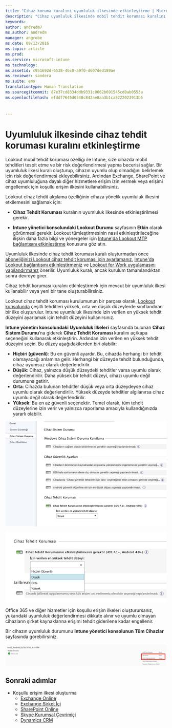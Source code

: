 ```yaml
---
title: "Cihaz koruma kuralını uyumluluk ilkesinde etkinleştirme | Microsoft Intune"
description: "Cihaz uyumluluk ilkesinde mobil tehdit koruması kuralını etkinleştirin."
keywords: 
author: andredm7
ms.author: andredm
manager: angrobe
ms.date: 09/13/2016
ms.topic: article
ms.prod: 
ms.service: microsoft-intune
ms.technology: 
ms.assetid: c951692d-6538-46c0-a9f0-d607ded189ae
ms.reviewer: sandera
ms.suite: ems
translationtype: Human Translation
ms.sourcegitcommit: 87e37cd8334ddb9331c0662b691545cd0ab0553a
ms.openlocfilehash: efddf7645d0548c842ae8aa3b1ca5222023913b5


---
```


# <a name="enable-device-threat-protection-rule-in-the-compliance-policy"></a>Uyumluluk ilkesinde cihaz tehdit koruması kuralını etkinleştirme
Lookout mobil tehdit koruması özelliği ile Intune, size cihazda mobil tehditleri tespit etme ve bir risk değerlendirmesi yapma becerisi sağlar. Bir uyumluluk ilkesi kuralı oluşturup, cihazın uyumlu olup olmadığını belirlemek için risk değerlendirmesi ekleyebilirsiniz. Ardından Exchange, SharePoint ve cihaz uyumluluğuna dayalı diğer hizmetlere erişim izin vermek veya erişimi engellemek için koşullu erişim ilkesini kullanabilirsiniz.

Lookout cihaz tehdit algılama özelliğinin cihaza yönelik uyumluluk ilkesini etkilemesini sağlamak için:

* **Cihaz Tehdit Koruması** kuralının uyumluluk ilkesinde etkinleştirilmesi gerekir.

* **Intune yönetici konsolundaki** **Lookout Durumu** sayfasının **Etkin** olarak görünmesi gerekir. Lookout tümleştirmesinin nasıl etkinleştirileceğine ilişkin daha fazla bilgi ve yönergeler için [Intune'da Lookout MTP bağlantısını etkinleştirme](enable-lookout-mtp-connection-in-intune.md) konusuna göz atın.


Uyumluluk ilkesinde cihaz tehdit koruması kuralı oluşturmadan önce [aboneliğinizi Lookout cihaz tehdit koruması için ayarlamanız](set-up-your-subscription-with-lookout-mtp.md), [Intune'da Lookout bağlantısını etkinleştirmeniz](enable-lookout-mtp-connection-in-intune.md) ve [Lookout for Work uygulamasını yapılandırmanız](configure-and-deploy-lookout-for-work-apps.md) önerilir. Uyumluluk kuralı, ancak kurulum tamamlandıktan sonra devreye girer.

Cihaz tehdit koruması kuralını etkinleştirmek için mevcut bir uyumluluk ilkesi kullanabilir veya yeni bir tane oluşturabilirsiniz.

Lookout cihaz tehdit koruması kurulumunun bir parçası olarak, [Lookout konsolunda](https://aad.lookout.com) çeşitli tehditleri yüksek, orta ve düşük düzeylerde sınıflandıran bir ilke oluşturulur. Intune uyumluluk ilkesinde izin verilen en yüksek tehdit düzeyini ayarlamak için tehdit düzeyini kullanırsınız.

**Intune yönetim konsolundaki** **Uyumluluk İlkeleri** sayfasında bulunan **Cihaz Sistem Durumu**’na giderek **Cihaz Tehdit Koruması** kuralını aç/kapa seçeneğini kullanarak etkinleştirin. Ardından izin verilen en yüksek tehdit düzeyini seçin. Bu düzey aşağıdakilerden biri olabilir:
* **Hiçbiri (güvenli)**: Bu en güvenli ayardır.  Bu, cihazda herhangi bir tehdit olamayacağı anlamına gelir.  Herhangi bir düzeyde tehdit bulunduğunda, cihaz uyumsuz olarak değerlendirilir.  
* **Düşük**: Cihaz, yalnızca düşük düzeydeki tehditler varsa uyumlu olarak değerlendirilir. Daha yüksek bir tehdit düzeyi, cihazı uyumlu değil durumuna getirir.
* **Orta**: Cihazda bulunan tehditler düşük veya orta düzeydeyse cihaz uyumlu olarak değerlendirilir. Yüksek düzeyde tehditler algılanırsa cihaz uyumlu değil olarak değerlendirilir.
* **Yüksek**: Bu en az güvenli seçenektir. Temel olarak, tüm tehdit düzeylerine izin verir ve yalnızca raporlama amacıyla kullandığınızda yararlı olabilir.

![cihaz tehdit koruması kuralı ayarını gösteren ekran görüntüsü ](../media/mtp/mtp-compliance-policy-rule.png)

![cihaz tehdit koruması kuralı ayarına yönelik tehdit düzeyi seçeneğini gösteren ekran görüntüsü](../media/mtp/mtp-compliance-policy-setting.png)

Office 365 ve diğer hizmetler için koşullu erişim ilkeleri oluşturursanız, yukarıdaki uyumluluk değerlendirmesi dikkate alınır ve uyumlu olmayan cihazların şirket kaynaklarına erişimi tehdit giderilene kadar engellenir.

Bir cihazın uyumluluk durumunu **Intune yönetici konsolunun** **Tüm Cihazlar** sayfasında görebilirsiniz.

![Intune yönetici konsolundaki cihazlar sayfasında bir cihazın uyumluluk durumunu gösteren ekran görüntüsü](../media/mtp/mtp-device-status-intune-console.png)

## <a name="next-steps"></a>Sonraki adımlar
* Koşullu erişim ilkesi oluşturma
  * [Exchange Online](restrict-access-to-exchange-online-with-microsoft-intune.md)
  * [Exchange Şirket İçi](restrict-access-to-exchange-onpremises-with-microsoft-intune.md)
  * [SharePoint Online](restrict-access-to-sharepoint-online-with-microsoft-intune.md)
  * [Skype Kurumsal Çevrimiçi](restrict-access-to-skype-for-business-online-with-microsoft-intune.md)
  * [Dynamics CRM](restrict-access-to-dynamics-crm-online-with-microsoft-intune.md)



<!--HONumber=Dec16_HO2-->



